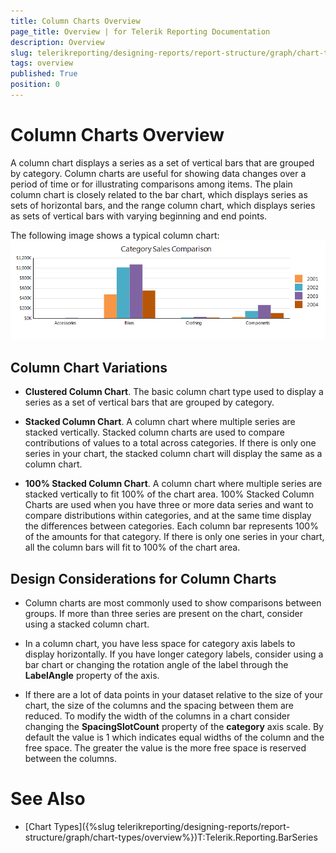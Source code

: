 ```yaml
---
title: Column Charts Overview
page_title: Overview | for Telerik Reporting Documentation
description: Overview
slug: telerikreporting/designing-reports/report-structure/graph/chart-types/column-charts/overview
tags: overview
published: True
position: 0
---
```


# Column Charts Overview



A column chart displays a series as a set of vertical bars that are grouped by category. Column charts are useful for
        showing data changes over a period of time or for illustrating comparisons among items. The plain column chart is closely related
        to the bar chart, which displays series as sets of horizontal bars, and the range column chart, which displays series as sets of
        vertical bars with varying beginning and end points.
      

The following image shows a typical column chart:![Column Chart](images/Graph/ColumnChart.png)

## Column Chart Variations

* __Clustered Column Chart__. The basic column chart type used to display a series as a set of vertical bars that are grouped by category.
            

* __Stacked Column Chart__. A column chart where multiple series are stacked vertically.
              Stacked column charts are used to compare contributions of values to a total across categories. If there is only
              one series in your chart, the stacked column chart will display the same as a column chart.
            

* __100% Stacked Column Chart__. A column chart where multiple series are stacked vertically
              to fit 100% of the chart area. 100% Stacked Column Charts are used when you have three or more data series and want
              to compare distributions within categories, and at the same time display the differences between categories. Each column
              bar represents 100% of the amounts for that category. If there is only one series in your chart, all the column bars will
              fit to 100% of the chart area.
            

## Design Considerations for Column Charts

* Column charts are most commonly used to show comparisons between groups. If more than three series are
              present on the chart, consider using a stacked column chart.
            

* In a column chart, you have less space for category axis labels to display horizontally. If you have longer
              category labels, consider using a bar chart or changing the rotation angle of the label through the
              __LabelAngle__ property of the axis.
            

* If there are a lot of data points in your dataset relative to the size of your chart, the size of the columns
              and the spacing between them are reduced. To modify the width of the columns in a chart consider changing the
              __SpacingSlotCount__ property of the __category__ axis scale. By default the
              value is 1 which indicates equal widths of the column and the free space. The greater the value is the more free space
              is reserved between the columns.
            

# See Also

 * [Chart Types]({%slug telerikreporting/designing-reports/report-structure/graph/chart-types/overview%})T:Telerik.Reporting.BarSeries
